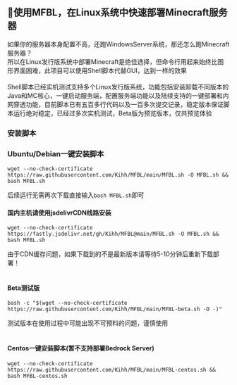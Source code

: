 ## 👏使用MFBL，在Linux系统中快速部署Minecraft服务器
如果你的服务器本身配置不高，还跑WindowsServer系统，那还怎么跑Minecraft服务器？</br>
所以在Linux发行版系统中部署Minecraft是绝佳选择，但命令行用起来始终比图形界面困难，此项目可以使用Shell脚本代替GUI，达到一样的效果</br>
</br>
Shell脚本已经实机测试支持多个Linux发行版系统，功能包括安装卸载不同版本的Java和MC核心，一键启动服务端，配置服务端功能以及陆续支持的一键部署和内网穿透功能，目前脚本已有五百多行代码以及一百多次提交记录，稳定版本保证脚本运行绝对稳定，已经过多次实机测试，Beta版为预览版本，仅共预览体验</br>
### 安装脚本
### Ubuntu/Debian一键安装脚本</br>
```shell
wget --no-check-certificate https://raw.githubusercontent.com/Kihh/MFBL/main/MFBL.sh -O MFBL.sh && bash MFBL.sh
```
后续运行无需再次下载直接输入```bash MFBL.sh```即可

#### 国内主机请使用jsdelivrCDN线路安装 </br>

```shell
wget --no-check-certificate https://fastly.jsdelivr.net/gh/Kihh/MFBL@main/MFBL.sh -O MFBL.sh && bash MFBL.sh
```
由于CDN缓存问题，如果下载到的不是最新版本请等待5-10分钟后重新下载部署！
</br>
</br>

#### Beta测试版

```shell
bash -c "$(wget --no-check-certificate https://raw.githubusercontent.com/Kihh/MFBL/main/MFBL-beta.sh -O -)"
```
测试版本在使用过程中可能出现不可预料的问题，谨慎使用
</br>
</br>

#### Centos一键安装脚本(暂不支持部署Bedrock Server) </br>

```shell
wget --no-check-certificate https://raw.githubusercontent.com/Kihh/MFBL/main/MFBL-centos.sh && bash MFBL-centos.sh
```
</br>

